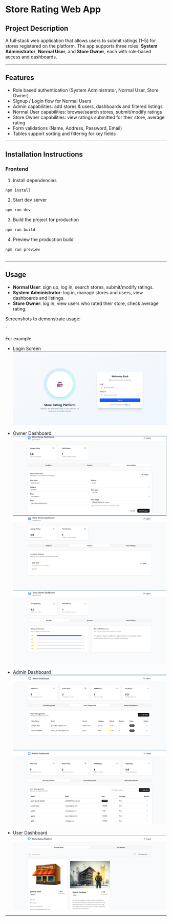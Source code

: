 # Store Rating Web App

## Project Description

A full‑stack web application that allows users to submit ratings (1–5) for stores registered on the platform. The app supports three roles: **System Administrator**, **Normal User**, and **Store Owner**, each with role‑based access and dashboards.

---

## Features

* Role based authentication (System Administrator, Normal User, Store Owner)
* Signup / Login flow for Normal Users
* Admin capabilities: add stores & users, dashboards and filtered listings
* Normal User capabilities: browse/search stores, submit/modify ratings
* Store Owner capabilities: view ratings submitted for their store, average rating
* Form validations (Name, Address, Password, Email)
* Tables support sorting and filtering for key fields

---

## Installation Instructions

### Frontend

1. Install dependencies

```bash
npm install
```

2. Start dev server

```bash
npm run dev
```

3. Build the project for production

```bash
npm run build
```

4. Preview the production build

```bash
npm run preview
```

```
```

---

## Usage

* **Normal User**: sign up, log in, search stores, submit/modify ratings.
* **System Administrator**: log in, manage stores and users, view dashboards and listings.
* **Store Owner**: log in, view users who rated their store, check average rating.

Screenshots to demonstrate usage:

`

For example:

* Login Screen
  ![Login Screen](./screenshots/Screenshot7.png)

* Owner Dashboard
  ![Signup Screen](./screenshots/Screenshot6.png)
  ![Signup Screen](./screenshots/Screenshot5.png)
  ![Signup Screen](./screenshots/Screenshot4.png)

* Admin Dashboard
  ![Admin Dashboard](./screenshots/Screenshot3.png)
  ![Admin Dashboard](./screenshots/Screenshot2.png)

* User Dashboard
  ![Admin Dashboard](./screenshots/Screenshot1.png)


---

##
